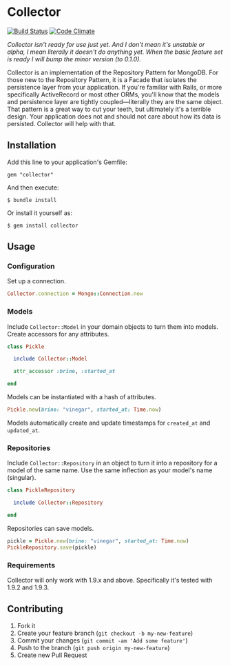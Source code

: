 # Collector

[![Build Status](https://travis-ci.org/brandonweiss/collector.png)](https://travis-ci.org/brandonweiss/collector)
[![Code Climate](https://codeclimate.com/badge.png)](https://codeclimate.com/github/brandonweiss/collector)

_Collector isn't ready for use just yet. And I don't mean it's unstable or alpha, I mean literally it doesn't do anything yet. When the basic feature set is ready I will bump the minor version (to 0.1.0)._

Collector is an implementation of the Repository Pattern for MongoDB. For those new to the Repository Pattern, it is a Facade that isolates the persistence layer from your application. If you're familiar with Rails, or more specifically ActiveRecord or most other ORMs, you'll know that the models and persistence layer are tightly coupled—literally they are the same object. That pattern is a great way to cut your teeth, but ultimately it's a terrible design. Your application does not and should not care about how its data is persisted. Collector will help with that.

## Installation

Add this line to your application's Gemfile:

    gem "collector"

And then execute:

    $ bundle install

Or install it yourself as:

    $ gem install collector

## Usage

### Configuration

Set up a connection.

```ruby
Collector.connection = Mongo::Connection.new
```

### Models

Include `Collector::Model` in your domain objects to turn them into models. Create accessors for any attributes.

```ruby
class Pickle

  include Collector::Model

  attr_accessor :brine, :started_at

end
```

Models can be instantiated with a hash of attributes.

```ruby
Pickle.new(brine: "vinegar", started_at: Time.now)
```

Models automatically create and update timestamps for `created_at` and `updated_at`.

### Repositories

Include `Collector::Repository` in an object to turn it into a repository for a model of the same name. Use the same inflection as your model's name (singular).

```ruby
class PickleRepository

  include Collector::Repository

end
```

Repositories can save models.

```ruby
pickle = Pickle.new(brine: "vinegar", started_at: Time.now)
PickleRepository.save(pickle)
```

### Requirements

Collector will only work with 1.9.x and above. Specifically it's tested with 1.9.2 and 1.9.3.

## Contributing

1. Fork it
2. Create your feature branch (`git checkout -b my-new-feature`)
3. Commit your changes (`git commit -am 'Add some feature'`)
4. Push to the branch (`git push origin my-new-feature`)
5. Create new Pull Request
